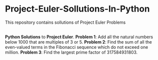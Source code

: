 # Project-Euler-Sollutions-In-Python
This repository contains sollutions of Project Euler Problems

<br><b>Python Solutions</b> to <b>Project Euler</b>. <b>Problem 1</b>: Add all the natural numbers below 1000 that are multiples of 3 or 5. <b>Problem 2</b>: Find the sum of all the even-valued terms in the Fibonacci sequence which do not exceed one million. <b>Problem 3</b>: Find the largest prime factor of 317584931803.
